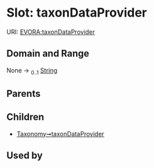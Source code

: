 
# Slot: taxonDataProvider



URI: [EVORA:taxonDataProvider](https://evora-project.eu/taxonDataProvider)


## Domain and Range

None &#8594;  <sub>0..1</sub> [String](types/String.md)

## Parents


## Children

 *  [Taxonomy➞taxonDataProvider](Taxonomy_taxonDataProvider.md)

## Used by


